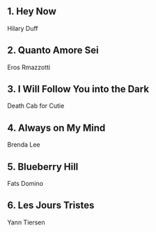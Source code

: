 ## 1. Hey Now
Hilary Duff

## 2. Quanto Amore Sei
Eros Rmazzotti

## 3. I Will Follow You into the Dark
Death Cab for Cutie

## 4. Always on My Mind
Brenda Lee

## 5. Blueberry Hill
Fats Domino

## 6. Les Jours Tristes
Yann Tiersen
